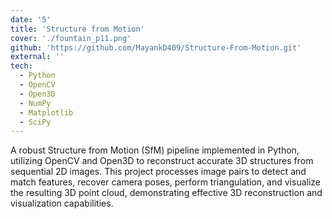 ```yaml
---
date: '5'
title: 'Structure from Motion'
cover: './fountain_p11.png'
github: 'https://github.com/MayankD409/Structure-From-Motion.git'
external: ''
tech:
  - Python
  - OpenCV
  - Open3D
  - NumPy
  - Matplotlib
  - SciPy
---
```


A robust Structure from Motion (SfM) pipeline implemented in Python, utilizing OpenCV and Open3D to reconstruct accurate 3D structures from sequential 2D images. This project processes image pairs to detect and match features, recover camera poses, perform triangulation, and visualize the resulting 3D point cloud, demonstrating effective 3D reconstruction and visualization capabilities.





